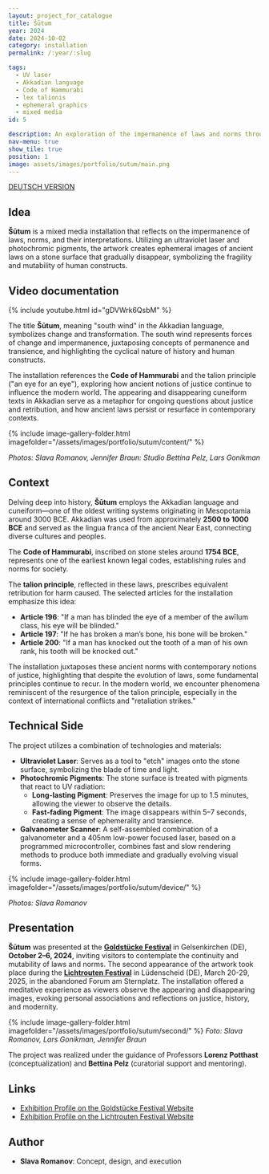 ```yaml
---
layout: project_for_catalogue
title: Šūtum
year: 2024
date: 2024-10-02
category: installation
permalink: /:year/:slug

tags:
  - UV laser
  - Akkadian language
  - Code of Hammurabi  
  - lex talionis
  - ephemeral graphics
  - mixed media
id: 5

description: An exploration of the impermanence of laws and norms through ephemeral light carvings on stone
nav-menu: true
show_tile: true
position: 1
image: assets/images/portfolio/sutum/main.png
---
```


[DEUTSCH VERSION](https://www.slavaromanov.art/2024/shootoom_DE)

## Idea

**Šūtum** is a mixed media installation that reflects on the impermanence of laws, norms, and their interpretations. Utilizing an ultraviolet laser and photochromic pigments, the artwork creates ephemeral images of ancient laws on a stone surface that gradually disappear, symbolizing the fragility and mutability of human constructs. 

<!-- ![A Stone](\assets\images\portfolio\sutum\Sutum - Credits Slava Romanov1.png)

*photo: Slava Romanov* -->

## Video documentation
{% include youtube.html id="gDVWrk6QsbM" %}



The title **Šūtum**, meaning "south wind" in the Akkadian language, symbolizes change and transformation. The south wind represents forces of change and impermanence, juxtaposing concepts of permanence and transience, and highlighting the cyclical nature of history and human constructs.

The installation references the **Code of Hammurabi** and the talion principle ("an eye for an eye"), exploring how ancient notions of justice continue to influence the modern world. The appearing and disappearing cuneiform texts in Akkadian serve as a metaphor for ongoing questions about justice and retribution, and how ancient laws persist or resurface in contemporary contexts.

{% include image-gallery-folder.html imagefolder="/assets/images/portfolio/sutum/content/" %}

*Photos: Slava Romanov, Jennifer Braun: Studio Bettina Pelz, Lars Gonikman*

## Context

Delving deep into history, **Šūtum** employs the Akkadian language and cuneiform—one of the oldest writing systems originating in Mesopotamia around 3000 BCE. Akkadian was used from approximately **2500 to 1000 BCE** and served as the lingua franca of the ancient Near East, connecting diverse cultures and peoples.

The **Code of Hammurabi**, inscribed on stone steles around **1754 BCE**, represents one of the earliest known legal codes, establishing rules and norms for society.

The **talion principle**, reflected in these laws, prescribes equivalent retribution for harm caused. The selected articles for the installation emphasize this idea:

- **Article 196**: "If a man has blinded the eye of a member of the awīlum class, his eye will be blinded."
- **Article 197**: "If he has broken a man’s bone, his bone will be broken."
- **Article 200**: "If a man has knocked out the tooth of a man of his own rank, his tooth will be knocked out."

The installation juxtaposes these ancient norms with contemporary notions of justice, highlighting that despite the evolution of laws, some fundamental principles continue to recur. In the modern world, we encounter phenomena reminiscent of the resurgence of the talion principle, especially in the context of international conflicts and "retaliation strikes."

## Technical Side

The project utilizes a combination of technologies and materials:

- **Ultraviolet Laser**: Serves as a tool to "etch" images onto the stone surface, symbolizing the blade of time and light.
- **Photochromic Pigments**: The stone surface is treated with pigments that react to UV radiation:
  - **Long-lasting Pigment**: Preserves the image for up to 1.5 minutes, allowing the viewer to observe the details.
  - **Fast-fading Pigment**: The image disappears within 5–7 seconds, creating a sense of ephemerality and transience.
- **Galvanometer Scanner**: A self-assembled combination of a galvanometer and a 405nm low-power focused laser, based on a programmed microcontroller, combines fast and slow rendering methods to produce both immediate and gradually evolving visual forms.

{% include image-gallery-folder.html imagefolder="/assets/images/portfolio/sutum/device/" %}


*Photos: Slava Romanov*

## Presentation

**Šūtum** was presented at the [**Goldstücke Festival**](https://2024.goldstuecke.net/de/slava-romanov/) in Gelsenkirchen (DE), **October 2–6, 2024**, inviting visitors to contemplate the continuity and mutability of laws and norms. The second appearance of the artwork took place during the [**Lichtrouten Festival**](https://lichtrouten.de/slava-romanov/) in Lüdenscheid (DE), March 20-29, 2025, in the abandoned Forum am Sternplatz. The installation offered a meditative experience as viewers observe the appearing and disappearing images, evoking personal associations and reflections on justice, history, and modernity.


{% include image-gallery-folder.html imagefolder="/assets/images/portfolio/sutum/second/" %}
*Foto: Slava Romanov, Lars Gonikman, Jennifer Braun*


The project was realized under the guidance of Professors **Lorenz Potthast** (conceptualization) and **Bettina Pelz** (curatorial support and mentoring).

## Links

- [Exhibition Profile on the Goldstücke Festival Website](https://2024.goldstuecke.net/de/slava-romanov/)
- [Exhibition Profile on the Lichtrouten Festival Website](https://lichtrouten.de/slava-romanov/)

## Author

- **Slava Romanov**: Concept, design, and execution
